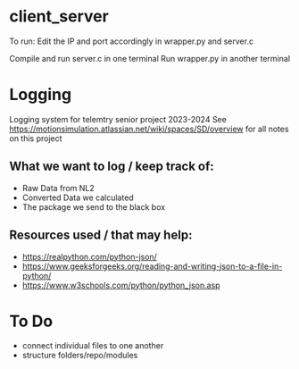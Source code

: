 # client_server
To run: 
Edit the IP and port accordingly in wrapper.py and server.c

Compile and run server.c in one terminal
Run wrapper.py in another terminal


# Logging 
Logging system for telemtry senior project 2023-2024
See https://motionsimulation.atlassian.net/wiki/spaces/SD/overview for all notes on this project


## What we want to log / keep track of:
- Raw Data from NL2
- Converted Data we calculated
- The package we send to the black box


## Resources used / that may help:
- https://realpython.com/python-json/
- https://www.geeksforgeeks.org/reading-and-writing-json-to-a-file-in-python/
- https://www.w3schools.com/python/python_json.asp

# To Do
- connect individual files to one another
- structure folders/repo/modules